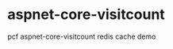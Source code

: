 ﻿aspnet-core-visitcount
===========================================

pcf aspnet-core-visitcount redis cache demo